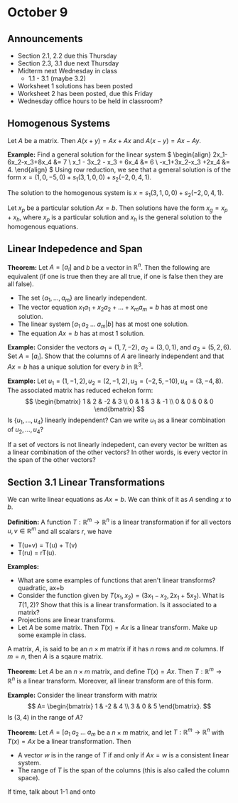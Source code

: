 # October 9

## Announcements

* Section 2.1, 2.2 due this Thursday
* Section 2.3, 3.1 due next Thursday
* Midterm next Wednesday in class
    * 1.1 - 3.1 (maybe 3.2)
* Worksheet 1 solutions has been posted
* Worksheet 2 has been posted, due this Friday
* Wednesday office hours to be held in classroom?


## Homogenous Systems

Let $A$ be a matrix. Then $A(x+y)=Ax+Ax$ and $A(x-y)=Ax-Ay$.

**Example:**
Find a general solution for the linear system
$
\begin{align}
2x_1-6x_2-x_3+8x_4 &= 7 \\
x_1 - 3x_2 - x_3 + 6x_4 &= 6 \\
-x_1+3x_2-x_3 +2x_4 &= 4.
\end{align}
$
Using row reduction, we see that a general solution is of the form
$x=(1,0,-5,0)+s_1(3,1,0,0)+s_2(-2,0,4,1)$.

The solution to the homogenous system is
$x=s_1(3,1,0,0)+s_2(-2,0,4,1)$.

Let $x_p$ be a particular solution $Ax=b$. Then solutions have the form
$x_g=x_p+x_h$, where $x_p$ is a particular solution and $x_h$ is the general
solution to the homogenous equations.

## Linear Indepedence and Span

**Theorem:**
Let $A=[a_i]$ and $b$ be a vector in $\mathbb{R}^n$. Then the following are
equivalent (if one is true then they are all true, if one is false then they
are all false).

* The set $\{a_1,\ldots,a_m\}$ are linearly independent.
* The vector equation $x_1a_1+x_2a_2+\ldots+x_ma_m=b$ has at most one solution.
* The linear system $[a_1\;a_2\;\ldots\;a_m | b]$ has at most one solution.
* The equation $Ax=b$ has at most 1 solution.

**Example:**
Consider the vectors $a_1=(1,7,-2)$, $a_2=(3,0,1)$, and $a_3=(5,2,6)$. Set
$A=[a_i]$. Show that the columns of $A$ are linearly independent and that
$Ax=b$ has a unique solution for every $b$ in $\mathbb{R}^3$.

**Example:**
Let $u_1=(1,-1,2), u_2=(2,-1,2), u_3=(-2,5,-10), u_4=(3,-4,8)$. The associated
matrix has reduced echelon form:
$$
\begin{bmatrix}
1 & 2 & -2 & 3 \\
0 & 1 & 3 & -1 \\
0 & 0 & 0 & 0
\end{bmatrix}
$$
Is $\{u_1,\ldots,u_4\}$ linearly independent? Can we write $u_1$ as a linear
combination of $u_2,\ldots,u_4$?

If a set of vectors is not linearly indepedent, can every vector be written as
a linear combination of the other vectors? In other words, is every vector in
the span of the other vectors?

## Section 3.1 Linear Transformations

We can write linear equations as $Ax=b$. We can think of it as $A$ sending $x$
to $b$.

**Definition:** A function $T:\mathbb{R}^m \to \mathbb{R}^n$ is a linear
transformation if for all vectors $u,v\in \mathbb{R}^m$ and all scalars $r$, we
have

* T(u+v) = T(u) + T(v)
* T(ru) = rT(u).

**Examples:**

* What are some examples of functions that aren't linear transforms? quadratic,
  ax+b
* Consider the function given by $T(x_1, x_2) = (3x_1-x_2, 2x_1+5x_2)$. What is
  $T(1,2)$? Show that this is a linear transformation. Is it associated to a
  matrix?
* Projections are linear transforms.
* Let $A$ be some matrix. Then $T(x)=Ax$ is a linear transform. Make up some
  example in class.

A matrix, $A$, is said to be an $n\times m$ matrix if it has $n$ rows and $m$
columns. If $m=n$, then $A$ is a sqaure matrix.

**Theorem:** Let $A$ be an $n\times m$ matrix, and define $T(x)=Ax$. Then
$T:\mathbb{R}^m \to \mathbb{R}^n$ is a linear transform. Moreover, all linear
transform are of this form.

**Example:** Consider the linear transform with matrix
$$
A=
\begin{bmatrix}
1 & -2 & 4 \\
3 & 0 & 5
\end{bmatrix}.
$$
Is $(3,4)$ in the range of $A$?

**Theorem:** Let $A=[a_1\; a_2\; \ldots\; a_m$ be a $n\times m$ matrix, and let
$T:\mathbb{R}^m\to\mathbb{R}^n$ with $T(x) = Ax$ be a linear transformation.
Then

* A vector $w$ is in the range of $T$ if and only if $Ax=w$ is a consistent
  linear system.
* The range of $T$ is the span of the columns (this is also called the column
  space).

If time, talk about 1-1 and onto
